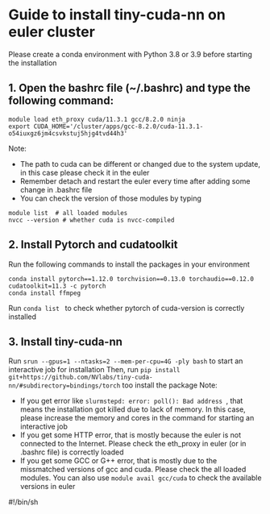 # Guide to install tiny-cuda-nn on euler cluster
Please create a conda environment with Python 3.8 or 3.9 before starting the installation

## 1. Open the bashrc file (~/.bashrc) and type the following command:
```
module load eth_proxy cuda/11.3.1 gcc/8.2.0 ninja
export CUDA_HOME='/cluster/apps/gcc-8.2.0/cuda-11.3.1-o54iuxgz6jm4csvkstuj5hjg4tvd44h3' 
```
Note: 
* The path to cuda can be different or changed due to the system update, in this case please check it in the euler
* Remember detach and restart the euler every time after adding some change in .bashrc file
* You can check the version of those modules by typing
```
module list  # all loaded modules
nvcc --version # whether cuda is nvcc-compiled
```

## 2. Install Pytorch and cudatoolkit
Run the following commands to install the packages in your environment
```
conda install pytorch==1.12.0 torchvision==0.13.0 torchaudio==0.12.0 cudatoolkit=11.3 -c pytorch
conda install ffmpeg
```
Run ```conda list ``` to check whether pytorch of cuda-version is correctly installed

## 3. Install tiny-cuda-nn
Run ```srun --gpus=1 --ntasks=2 --mem-per-cpu=4G -ply bash``` to start an interactive job for installation
Then, run ```pip install git+https://github.com/NVlabs/tiny-cuda-nn/#subdirectory=bindings/torch``` too install the package
Note:
* If you get error like ```slurmstepd: error: poll(): Bad address ```, that means the installation got killed due to lack of memory. In this case, please increase the memory and cores in the command for starting an interactive job
* If you get some HTTP error, that is mostly because the euler is not connected to the Internet. Please check the eth_proxy in euler (or in .bashrc file) is correctly loaded
* If you get some GCC or G++ error, that is mostly due to the missmatched versions of gcc and cuda. Please check the all loaded modules. You can also use 
```module avail gcc/cuda``` to check the available versions in euler


#!/bin/sh

